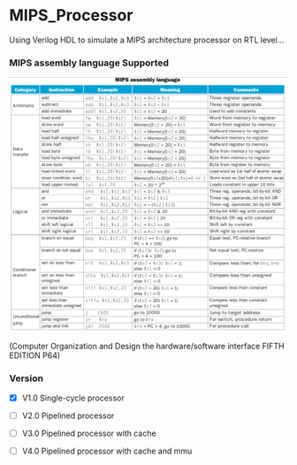 # MIPS_Processor
Using Verilog HDL to simulate a MIPS architecture processor on RTL level...

### MIPS assembly language Supported

![](img/instructions.png)

(Computer Organization and Design the hardware/software interface FIFTH EDITION P64)

### Version

- [x] V1.0 Single-cycle processor 

- [ ] V2.0 Pipelined processor 

- [ ] V3.0 Pipelined processor with cache 

- [ ] V4.0 Pipelined processor with cache and mmu 
